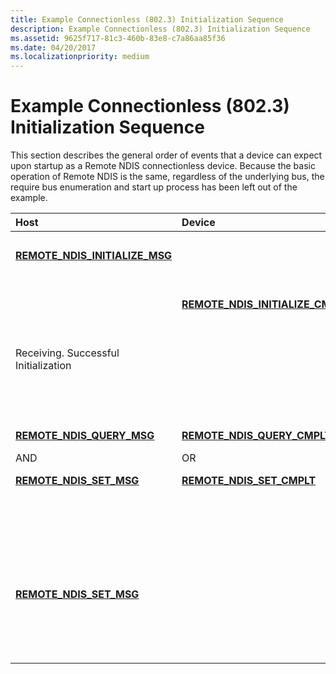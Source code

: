 ```yaml
---
title: Example Connectionless (802.3) Initialization Sequence
description: Example Connectionless (802.3) Initialization Sequence
ms.assetid: 9625f717-81c3-460b-83e8-c7a86aa85f36
ms.date: 04/20/2017
ms.localizationpriority: medium
---
```


# Example Connectionless (802.3) Initialization Sequence





This section describes the general order of events that a device can expect upon startup as a Remote NDIS connectionless device. Because the basic operation of Remote NDIS is the same, regardless of the underlying bus, the require bus enumeration and start up process has been left out of the example.

<table>
<colgroup>
<col width="33%" />
<col width="33%" />
<col width="33%" />
</colgroup>
<thead>
<tr class="header">
<th align="left">Host</th>
<th align="left">Device</th>
<th align="left">Description</th>
</tr>
</thead>
<tbody>
<tr class="odd">
<td align="left"><p><a href="https://docs.microsoft.com/previous-versions/ff570624(v=vs.85)" data-raw-source="[&lt;strong&gt;REMOTE_NDIS_INITIALIZE_MSG&lt;/strong&gt;](/previous-versions/ff570624(v=vs.85))"><strong>REMOTE_NDIS_INITIALIZE_MSG</strong></a></p></td>
<td align="left"></td>
<td align="left"><p>Hosts sends Remote NDIS Initialization message to device.</p></td>
</tr>
<tr class="even">
<td align="left"></td>
<td align="left"><p><a href="https://docs.microsoft.com/previous-versions/ff570621(v=vs.85)" data-raw-source="[&lt;strong&gt;REMOTE_NDIS_INITIALIZE_CMPLT&lt;/strong&gt;](/previous-versions/ff570621(v=vs.85))"><strong>REMOTE_NDIS_INITIALIZE_CMPLT</strong></a></p></td>
<td align="left"><p>Device response with Initialize Complete message.</p></td>
</tr>
<tr class="odd">
<td align="left"><p>Receiving. Successful Initialization</p></td>
<td align="left"></td>
<td align="left"><p>Host starts accepting data on incoming data channel. (Example: on USB starts doing reads on IN pipe).</p></td>
</tr>
<tr class="even">
<td align="left"><p><a href="https://docs.microsoft.com/previous-versions/ff570641(v=vs.85)" data-raw-source="[&lt;strong&gt;REMOTE_NDIS_QUERY_MSG&lt;/strong&gt;](/previous-versions/ff570641(v=vs.85))"><strong>REMOTE_NDIS_QUERY_MSG</strong></a></p>
<p>AND</p>
<p><a href="https://docs.microsoft.com/previous-versions/ff570654(v=vs.85)" data-raw-source="[&lt;strong&gt;REMOTE_NDIS_SET_MSG&lt;/strong&gt;](/previous-versions/ff570654(v=vs.85))"><strong>REMOTE_NDIS_SET_MSG</strong></a></p></td>
<td align="left"><p><a href="https://docs.microsoft.com/previous-versions/ff570638(v=vs.85)" data-raw-source="[&lt;strong&gt;REMOTE_NDIS_QUERY_CMPLT&lt;/strong&gt;](/previous-versions/ff570638(v=vs.85))"><strong>REMOTE_NDIS_QUERY_CMPLT</strong></a></p>
<p>OR</p>
<p><a href="https://docs.microsoft.com/previous-versions/ff570651(v=vs.85)" data-raw-source="[&lt;strong&gt;REMOTE_NDIS_SET_CMPLT&lt;/strong&gt;](/previous-versions/ff570651(v=vs.85))"><strong>REMOTE_NDIS_SET_CMPLT</strong></a></p></td>
<td align="left"><p>Host initiates a series of sets and queries to determine state of device and to setup initial parameters. The device responses appropriately with the correct complete messages. The following NDIS OIDs may be queried: <a href="https://docs.microsoft.com/windows-hardware/drivers/network/oid-802-3-current-address" data-raw-source="[OID_802_3_CURRENT_ADDRESS](./oid-802-3-current-address.md)">OID_802_3_CURRENT_ADDRESS</a>, <a href="https://docs.microsoft.com/windows-hardware/drivers/network/oid-802-3-maximum-list-size" data-raw-source="[OID_802_3_MAXIMUM_LIST_SIZE](./oid-802-3-maximum-list-size.md)">OID_802_3_MAXIMUM_LIST_SIZE</a>, and so on.</p></td>
</tr>
<tr class="odd">
<td align="left"><p><a href="https://docs.microsoft.com/previous-versions/ff570654(v=vs.85)" data-raw-source="[&lt;strong&gt;REMOTE_NDIS_SET_MSG&lt;/strong&gt;](/previous-versions/ff570654(v=vs.85))"><strong>REMOTE_NDIS_SET_MSG</strong></a></p></td>
<td align="left"></td>
<td align="left"><p>Host sends an <a href="/windows-hardware/drivers/network/oid-gen-current-packet-filter" data-raw-source="[OID_GEN_CURRENT_PACKET_FILTER](/windows-hardware/drivers/network/oid-gen-current-packet-filter)">OID_GEN_CURRENT_PACKET_FILTER</a> OID with a nonzero filter value to the device. At this point the device should start sending data packets on the incoming data channel. The host will also start sending data packets on the outgoing data channel.</p></td>
</tr>
</tbody>
</table>

 

 

